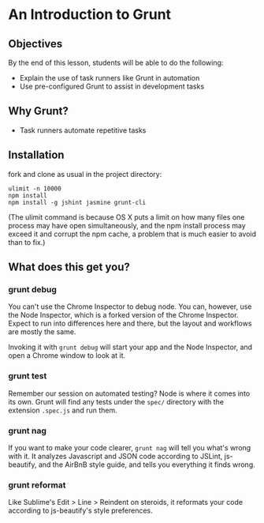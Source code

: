 # An Introduction to Grunt

## Objectives

By the end of this lesson, students will be able to do the following:

* Explain the use of task runners like Grunt in automation
* Use pre-configured Grunt to assist in development tasks

## Why Grunt?

* Task runners automate repetitive tasks

## Installation

fork and clone as usual
in the project directory:

```
ulimit -n 10000
npm install
npm install -g jshint jasmine grunt-cli
```

(The ulimit command is because OS X puts a limit on how many files one process may have open simultaneously, and the npm install process may exceed it and corrupt the npm cache, a problem that is much easier to avoid than to fix.)

## What does this get you?

### grunt debug

You can't use the Chrome Inspector to debug node.  You can, however, use the Node Inspector, which is a forked version of the Chrome Inspector.  Expect to run into differences here and there, but the layout and workflows are mostly the same.

Invoking it with `grunt debug` will start your app and the Node Inspector, and open a Chrome window to look at it.

### grunt test

Remember our session on automated testing?  Node is where it comes into its own.  Grunt will find any tests under the `spec/` directory with the extension `.spec.js` and run them.

### grunt nag

If you want to make your code clearer, `grunt nag` will tell you what's wrong with it.  It analyzes Javascript and JSON code according to JSLint, js-beautify, and the AirBnB style guide, and tells you everything it finds wrong.

### grunt reformat

Like Sublime's Edit > Line > Reindent on steroids, it reformats your code according to js-beautify's style preferences. 
